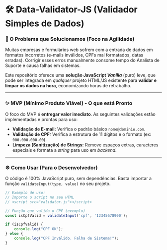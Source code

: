# 🛠 Data-Validator-JS (Validador Simples de Dados)

### 🎯 O Problema que Solucionamos (Foco na Agilidade)

Muitas empresas e formulários web sofrem com a entrada de dados em formatos incorretos (e-mails inválidos, CPFs mal formatados, datas erradas). Corrigir esses erros manualmente consome tempo do Analista de Suporte e causa falhas em sistemas.

Este repositório oferece uma **solução JavaScript *Vanilla*** (puro) leve, que pode ser integrada em *qualquer* projeto HTML/JS existente para **validar e limpar os dados na hora**, economizando horas de retrabalho.

---

### ✨ MVP (Mínimo Produto Viável) - O que está Pronto

O foco do MVP é **entregar valor imediato**. As seguintes validações estão implementadas e prontas para uso:

* **Validação de E-mail:** Verifica o padrão básico `nome@dominio.com`.
* **Validação de CPF:** Verifica a estrutura de 11 dígitos e o formato (ex: `000.000.000-00`).
* **Limpeza (Sanitização) de Strings:** Remove espaços extras, caracteres especiais e formata a *string* para uso em *backend*.

---

### ⚙️ Como Usar (Para o Desenvolvedor)

O código é 100% JavaScript puro, sem dependências. Basta importar a função `validateInput(type, value)` no seu projeto.

```javascript
// Exemplo de uso:
// Importe o script no seu HTML
// <script src="validator.js"></script>

// Função que valida o CPF (exemplo)
const isCpfValid = validateInput('cpf', '12345678900');

if (isCpfValid) {
    console.log("CPF OK");
} else {
    console.log("CPF Inválido. Falha de Sistema!");
}
